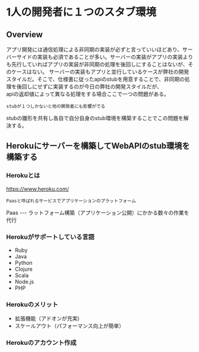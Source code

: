 # 1人の開発者に１つのスタブ環境

## Overview
アプリ開発には通信処理による非同期の実装が必ずと言っていいほどあり、サーバーサイドの実装も必須であることが多い。サーバーの実装がアプリの実装よりも先行していればアプリの実装が非同期の処理を後回しにすることはないが、そのケースはない。
サーバーの実装もアプリと並行しているケースが弊社の開発スタイルだ。そこで、仕様書に従ったapiのstubを用意することで、非同期の処理を後回しにせずに実装するのが今日の弊社の開発スタイルだが、  
apiの返却値によって異なる処理をする場合ここで一つの問題がある。
```
stubが１つしかないと他の開発者にも影響がでる
```
stubの雛形を共有し各自で自分自身のstub環境を構築することでこの問題を解決する。

## Herokuにサーバーを構築してWebAPIのstub環境を構築する
### Herokuとは
https://www.heroku.com/
```
Paasと呼ばれるサービスでアプリケーションのプラットフォーム
```
Paas --- ラットフォーム構築（アプリケーション公開）にかかる数々の作業を代行

### Herokuがサポートしている言語
- Ruby
- Java
- Python
- Clojure
- Scala
- Node.js
- PHP

### Herokuのメリット
- 拡張機能（アドオンが充実)
- スケールアウト（パフォーマンス向上が簡単）

### Herokuのアカウント作成

